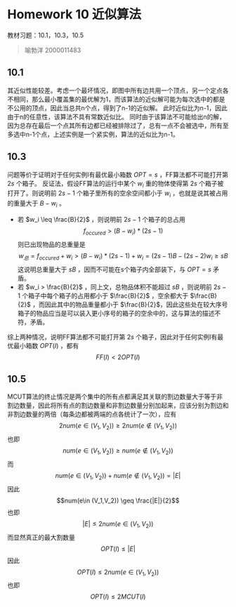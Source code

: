 # Homework 10 近似算法
教材习题：10.1，10.3，10.5
>喻勃洋 2000011483
## 10.1
其近似性能较差。考虑一个最坏情况，即图中所有边共用一个顶点，另一个定点各不相同，那么最小覆盖集的最优解为1，而该算法的近似解可能为每次选中的都是不公用的顶点，因此当总共n个点，得到了n-1的近似解。
此时近似比为n-1，因此由于n的任意性，该算法不具有常数近似比。
同时由于该算法不可能给出n的解，因为总存在最后一个点其所有边都已经被排除过了，总有一点不会被选中，所有至多选中n-1个点，上述实例是一个紧实例，算法的近似比为n-1。

## 10.3
问题等价于证明对于任何实例I有最优最小箱数 $OPT=s$ ，FF算法都不可能打开第 $2s$ 个箱子。
反证法，假设FF算法的运行中某个 $w_i$ 重的物体使得第 $2s$ 个箱子被打开了。则说明前 $2s-1$ 个箱子里所有的空余空间都小于 $w_i$ ，也就是说其被占用的重量大于 $B-w_i$ 。
- 若 $w_i \leq \frac{B}{2}$ ，则说明前 $2s-1$ 个箱子的总占用 $$f_{occured}>(B-w_i)*(2s-1)$$ 则已出现物品的总重量是 $$w_总=f_{occured}+w_i>(B-w_i)*(2s-1)+w_i=(2s-1)B-(2s-2)w_i\geq sB$$ 这说明总重量大于 $sB$ ，因而不可能在s个箱子内全部装下，与 $OPT=s$ 矛盾。
- 若 $w_i > \frac{B}{2}$ ，同上文，总物品体积不能超过 $sB$ ，则说明前 $2s-1$ 个箱子中每个箱子的占用都小于 $\frac{B}{2}$ ，空余都大于 $\frac{B}{2}$ ，而因此其中的物品重量都小于 $\frac{B}{2}$，因此这些处在较大序号箱子的物品应当是可以装入更小序号的箱子的空余中的，这与算法的描述不符，矛盾。


综上两种情况，说明FF算法都不可能打开第 $2s$ 个箱子，因此对于任何实例I有最优最小箱数 $OPT(I)$ ，都有 $$FF(I)< 2OPT(I)$$ 

## 10.5
MCUT算法的终止情况是两个集中的所有点都满足其关联的割边数量大于等于非割边数量，因此将所有点的割边数量和非割边数量分别加起来，应该分别为割边和非割边数量的两倍（每条边都被两端的点各统计了一次），应有 $$2num(e\in (V_1,V_2)) \geq 2num(e\notin (V_1,V_2))$$ 也即 $$num(e\in (V_1,V_2)) \geq num(e\notin (V_1,V_2))$$ 而 $$ num(e\in (V_1,V_2)) + num(e\notin (V_1,V_2))= |E|$$ 因此 $$num(e\in (V_1,V_2)) \geq \frac{|E|}{2}$$ 也即 $$|E| \leq 2num(e\in (V_1,V_2))$$ 而显然真正的最大割数量 $$ OPT(I) \leq |E|$$
因此 $$OPT(I) \leq 2num(e\in (V_1,V_2))$$ 也即 $$OPT(I) \leq 2MCUT(I)$$
